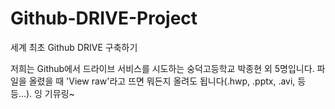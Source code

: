 # Github-DRIVE-Project
세계 최초 Github DRIVE 구축하기

 저희는 Github에서 드라이브 서비스를 시도하는 숭덕고등학교 박종현 외 5명입니다.
 파일을 올렸을 때 'View raw'라고 뜨면 뭐든지 올려도 됩니다(.hwp, .pptx, .avi, 등등...).
 잉 기뮤링~
